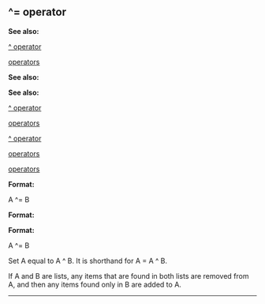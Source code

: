 

 ^= operator
-------------




**See also:** 


[^ operator](#/operator/^) 

[operators](#/operator) 




**See also:** 

**See also:**

[^ operator](#/operator/^) 

[operators](#/operator) 


[^ operator](#/operator/^)

[operators](#/operator) 

[operators](#/operator)


**Format:** 


 A ^= B
 


**Format:** 

**Format:**

 A ^= B


 Set A equal to A ^ B. It is shorthand for A = A ^ B.




 If A and B are lists, any items that are found in both lists are removed
from A, and then any items found only in B are added to A.





---


